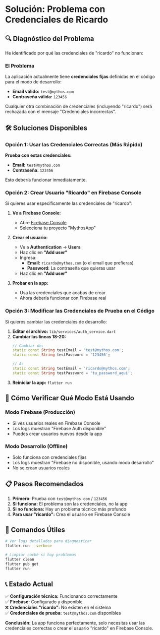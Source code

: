 # Solución: Problema con Credenciales de Ricardo

## 🔍 Diagnóstico del Problema

He identificado por qué las credenciales de "ricardo" no funcionan:

### El Problema
La aplicación actualmente tiene **credenciales fijas** definidas en el código para el modo de desarrollo:
- **Email válido:** `test@mythos.com`
- **Contraseña válida:** `123456`

Cualquier otra combinación de credenciales (incluyendo "ricardo") será rechazada con el mensaje "Credenciales incorrectas".

## 🛠️ Soluciones Disponibles

### Opción 1: Usar las Credenciales Correctas (Más Rápido)
**Prueba con estas credenciales:**
- **Email:** `test@mythos.com`
- **Contraseña:** `123456`

Esto debería funcionar inmediatamente.

### Opción 2: Crear Usuario "Ricardo" en Firebase Console
Si quieres usar específicamente las credenciales de "ricardo":

1. **Ve a Firebase Console:**
   - Abre [Firebase Console](https://console.firebase.google.com/)
   - Selecciona tu proyecto "MythosApp"

2. **Crear el usuario:**
   - Ve a **Authentication** → **Users**
   - Haz clic en **"Add user"**
   - Ingresa:
     - **Email:** `ricardo@mythos.com` (o el email que prefieras)
     - **Password:** La contraseña que quieras usar
   - Haz clic en **"Add user"**

3. **Probar en la app:**
   - Usa las credenciales que acabas de crear
   - Ahora debería funcionar con Firebase real

### Opción 3: Modificar las Credenciales de Prueba en el Código
Si quieres cambiar las credenciales de desarrollo:

1. **Editar el archivo:** `lib/services/auth_service.dart`
2. **Cambiar las líneas 18-20:**
   ```dart
   // Cambiar de:
   static const String testEmail = 'test@mythos.com';
   static const String testPassword = '123456';
   
   // A:
   static const String testEmail = 'ricardo@mythos.com';
   static const String testPassword = 'tu_password_aqui';
   ```
3. **Reiniciar la app:** `flutter run`

## 🧪 Cómo Verificar Qué Modo Está Usando

### Modo Firebase (Producción)
- Si ves usuarios reales en Firebase Console
- Los logs muestran "Firebase Auth disponible"
- Puedes crear usuarios nuevos desde la app

### Modo Desarrollo (Offline)
- Solo funciona con credenciales fijas
- Los logs muestran "Firebase no disponible, usando modo desarrollo"
- No se crean usuarios reales

## 📋 Pasos Recomendados

1. **Primero:** Prueba con `test@mythos.com` / `123456`
2. **Si funciona:** El problema son las credenciales, no la app
3. **Si no funciona:** Hay un problema técnico más profundo
4. **Para usar "ricardo":** Crea el usuario en Firebase Console

## 🔧 Comandos Útiles

```bash
# Ver logs detallados para diagnosticar
flutter run --verbose

# Limpiar caché si hay problemas
flutter clean
flutter pub get
flutter run
```

## 📞 Estado Actual

✅ **Configuración técnica:** Funcionando correctamente  
✅ **Firebase:** Configurado y disponible  
❌ **Credenciales "ricardo":** No existen en el sistema  
✅ **Credenciales de prueba:** `test@mythos.com` disponibles  

**Conclusión:** La app funciona perfectamente, solo necesitas usar las credenciales correctas o crear el usuario "ricardo" en Firebase Console.